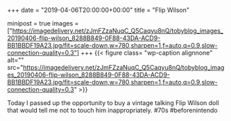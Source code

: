 +++
date = "2019-04-06T20:00:00+00:00"
title = "Flip Wilson"

minipost = true
images = ["https://imagedelivery.net/zJmFZzaNuqC_Q5Caqyu8nQ/tobyblog_images_20190406-flip-wilson_8288B849-0F88-43DA-ACD9-BB1BBDF19A23.jpg/fit=scale-down,w=780,sharpen=1,f=auto,q=0.9,slow-connection-quality=0.3"]
+++
{{< figure class= "wp-caption alignnone" alt="" src="https://imagedelivery.net/zJmFZzaNuqC_Q5Caqyu8nQ/tobyblog_images_20190406-flip-wilson_8288B849-0F88-43DA-ACD9-BB1BBDF19A23.jpg/fit=scale-down,w=780,sharpen=1,f=auto,q=0.9,slow-connection-quality=0.3" >}}

Today I passed up the opportunity to buy a vintage talking Flip Wilson doll that would tell me not to touch him inappropriately. #70s #beforenintendo
